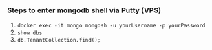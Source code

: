 ### Steps to enter mongodb shell via Putty (VPS)

1. ``` docker exec -it mongo mongosh -u yourUsername -p yourPassword ```
2. ``` show dbs ```
3. ``` db.TenantCollection.find(); ```
